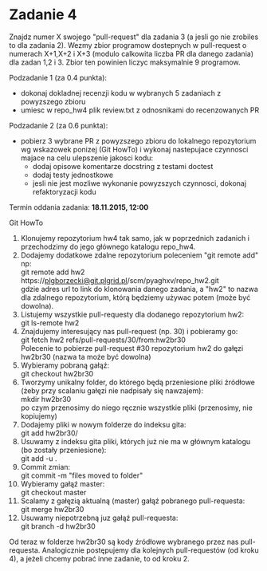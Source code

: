 # Zadanie 4

Znajdz numer X swojego "pull-request" dla zadania 3 (a jesli go nie zrobiles to dla zadania 2).
Wezmy zbior programow dostepnych w pull-request o numerach X+1,X+2 i X+3 
(modulo calkowita liczba PR dla danego zadania) dla zadan 1,2 i 3.
Zbior ten powinien liczyc maksymalnie 9 programow.  

Podzadanie 1 (za 0.4 punkta):  
 - dokonaj dokladnej recenzji kodu w wybranych 5 zadaniach z powyzszego zbioru  
 - umiesc w repo_hw4 plik review.txt z odnosnikami do recenzowanych PR  

Podzadanie 2 (za 0.6 punkta):  
 - pobierz 3 wybrane PR z powyzszego zbioru do lokalnego repozytorium wg wskazowek ponizej (Git HowTo) i wykonaj nastepujace czynnosci majace na celu ulepszenie jakosci kodu:  
	- dodaj opisowe komentarze docstring z testami doctest  
	- dodaj testy jednostkowe  
	- jesli nie jest mozliwe wykonanie powyzszych czynnosci, dokonaj refaktoryzacji kodu  
 
Termin oddania zadania: **18.11.2015, 12:00**

Git HowTo

1. Klonujemy repozytorium hw4 tak samo, jak w poprzednich zadanich i przechodzimy do jego głównego katalogu repo_hw4.  
2. Dodajemy dodatkowe zdalne repozytorium poleceniem "git remote add" np:  
    git remote add hw2 https://plgborzecki@git.plgrid.pl/scm/pyaghxv/repo_hw2.git  
    gdzie adres url to link do klonowania danego zadania, a "hw2" to nazwa dla zdalnego repozytorium, którą będziemy używac potem (może być dowolna).  
3. Listujemy wszystkie pull-requesty dla dodanego repozytorium hw2:  
    git ls-remote hw2  
4. Znajdujemy interesujący nas pull-request (np. 30) i pobieramy go:  
    git fetch hw2 refs/pull-requests/30/from:hw2br30  
    Polecenie to pobierze pull-request #30 repozytorium hw2 do gałęzi hw2br30 (nazwa ta może być dowolna)  
5. Wybieramy pobraną gałąź:  
    git checkout hw2br30  
6. Tworzymy unikalny folder, do którego będą przeniesione pliki źródłowe (żeby przy scalaniu gałęzi nie nadpisały się nawzajem):  
    mkdir hw2br30  
    po czym przenosimy do niego ręcznie wszystkie pliki (przenosimy, nie kopiujemy)  
7. Dodajemy pliki w nowym folderze do indeksu gita:  
    git add hw2br30/  
8. Usuwamy z indeksu gita pliki, których już nie ma w głównym katalogu (bo zostały przeniesione):  
    git add -u .  
9. Commit zmian:  
    git commit -m "files moved to folder"  
10. Wybieramy gałąź master:  
    git checkout master  
11. Scalamy z gałęzią aktualną (master) gałąź pobranego pull-requesta:  
    git merge hw2br30  
12. Usuwamy niepotrzebną juz gałąź pull-requesta:  
    git branch -d hw2br30  

Od teraz w folderze hw2br30 są kody źródłowe wybranego przez nas pull-requesta. Analogicznie postępujemy dla kolejnych pull-requestów (od kroku 4), a jeżeli chcemy pobrać inne zadanie, to od kroku 2.
